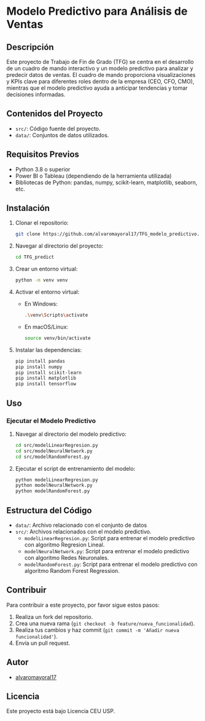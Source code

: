 # Modelo Predictivo para Análisis de Ventas

## Descripción

Este proyecto de Trabajo de Fin de Grado (TFG) se centra en el desarrollo de un cuadro de mando interactivo y un modelo predictivo para analizar y predecir datos de ventas.
El cuadro de mando proporciona visualizaciones y KPIs clave para diferentes roles dentro de la empresa (CEO, CFO, CMO), mientras que el modelo predictivo ayuda a anticipar tendencias y tomar decisiones informadas.

## Contenidos del Proyecto

- `src/`: Código fuente del proyecto.
- `data/`: Conjuntos de datos utilizados.

## Requisitos Previos

- Python 3.8 o superior
- Power BI o Tableau (dependiendo de la herramienta utilizada)
- Bibliotecas de Python: pandas, numpy, scikit-learn, matplotlib, seaborn, etc.

## Instalación

1. Clonar el repositorio:
    ```bash
    git clone https://github.com/alvaromayoral17/TFG_modelo_predictivo.git
    ```

2. Navegar al directorio del proyecto:
    ```bash
    cd TFG_predict
    ```

3. Crear un entorno virtual:
    ```bash
    python -m venv venv
    ```

4. Activar el entorno virtual:
    - En Windows:
        ```bash
        .\venv\Scripts\activate
        ```
    - En macOS/Linux:
        ```bash
        source venv/bin/activate
        ```

5. Instalar las dependencias:
    ```bash
    pip install pandas
    pip install numpy
    pip install scikit-learn
    pip install matplotlib
    pip install tensorflow
    
    ```

## Uso

### Ejecutar el Modelo Predictivo

1. Navegar al directorio del modelo predictivo:
    ```bash
    cd src/modelLinearRegresion.py
    cd src/modelNeuralNetwork.py
    cd src/modelRandomForest.py
    ```

2. Ejecutar el script de entrenamiento del modelo:
    ```bash
    python modelLinearRegresion.py
    python modelNeuralNetwork.py
    python modelRandomForest.py
    ```

## Estructura del Código

- `data/`: Archivo relacionado con el conjunto de datos
- `src/`: Archivos relacionados con el modelo predictivo.
    - `modelLinearRegresion.py`: Script para entrenar el modelo predictivo con algoritmo Regresion Lineal.
    - `modelNeuralNetwork.py`: Script para entrenar el modelo predictivo con algoritmo Redes Neuronales.
    -  `modelRandomForest.py`: Script para entrenar el modelo predictivo con algoritmo Random Forest Regression.

## Contribuir

Para contribuir a este proyecto, por favor sigue estos pasos:
1. Realiza un fork del repositorio.
2. Crea una nueva rama (`git checkout -b feature/nueva_funcionalidad`).
3. Realiza tus cambios y haz commit (`git commit -m 'Añadir nueva funcionalidad'`).
4. Envía un pull request.

## Autor

- [alvaromayoral17](mailto:a.mayoral5@usp.ceu.es)

## Licencia

Este proyecto está bajo Licencia CEU USP.

